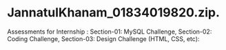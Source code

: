 # JannatulKhanam_01834019820.zip.
Assessments for Internship : Section-01: MySQL Challenge, Section-02: Coding Challenge, Section-03: Design Challenge (HTML, CSS, etc):
